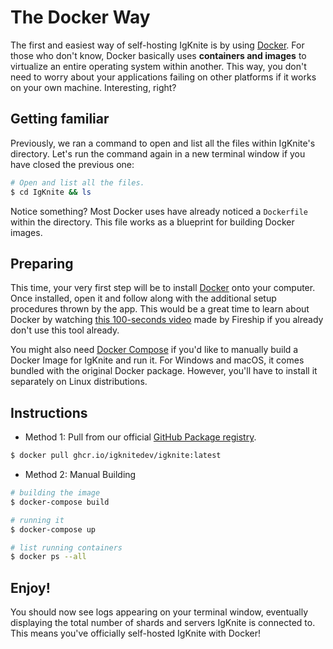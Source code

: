 # The Docker Way

The first and easiest way of self-hosting IgKnite is by using [Docker](https://docker.com/). For those who don't know, Docker basically uses **containers and images** to virtualize an entire operating system within another. This way, you don't need to worry about your applications failing on other platforms if it works on your own machine. Interesting, right? <br>

## Getting familiar

Previously, we ran a command to open and list all the files within IgKnite's directory. Let's run the command again in a new terminal window if you have closed the previous one:

```bash
# Open and list all the files.
$ cd IgKnite && ls
```

Notice something? Most Docker uses have already noticed a `Dockerfile` within the directory. This file works as a blueprint for building Docker images. <br>

## Preparing

This time, your very first step will be to install [Docker](https://docker.com/) onto your computer. Once installed, open it and follow along with the additional setup procedures thrown by the app. This would be a great time to learn about Docker by watching [this 100-seconds video](https://www.youtube.com/watch?v=gAkwW2tuIqE&t=338s) made by Fireship if you already don't use this tool already.

You might also need [Docker Compose](https://docs.docker.com/compose/) if you'd like to manually build a Docker Image for IgKnite and run it. For Windows and macOS, it comes bundled with the original Docker package. However, you'll have to install it separately on Linux distributions. <br>

## Instructions

- Method 1: Pull from our official [GitHub Package registry](https://github.com/IgKniteDev/IgKnite/pkgs/container/igknite).

```bash
$ docker pull ghcr.io/igknitedev/igknite:latest
```

- Method 2: Manual Building

```bash
# building the image
$ docker-compose build

# running it
$ docker-compose up

# list running containers
$ docker ps --all
```

## Enjoy!

You should now see logs appearing on your terminal window, eventually displaying the total number of shards and servers IgKnite is connected to. This means you've officially self-hosted IgKnite with Docker!
